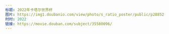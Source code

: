 ```yaml
---
标题: 2022年卡塔尔世界杯
图片: https://img1.doubanio.com/view/photo/s_ratio_poster/public/p2885255299.jpg
时时: 2022
链接: https://movie.douban.com/subject/35580096/
---
```


